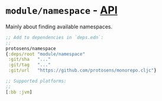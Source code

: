 # `module/namespace` - [API](doc/API.md)

Mainly about finding available namespaces.

```clojure
;; Add to dependencies in `deps.edn`:
;;
protosens/namespace
{:deps/root "module/namespace"
 :git/sha   "..."
 :git/tag   "..."
 :git/url   "https://github.com/protosens/monorepo.cljc"}
```

```clojure
;; Supported platforms:
;;
[:bb :jvm]
```

